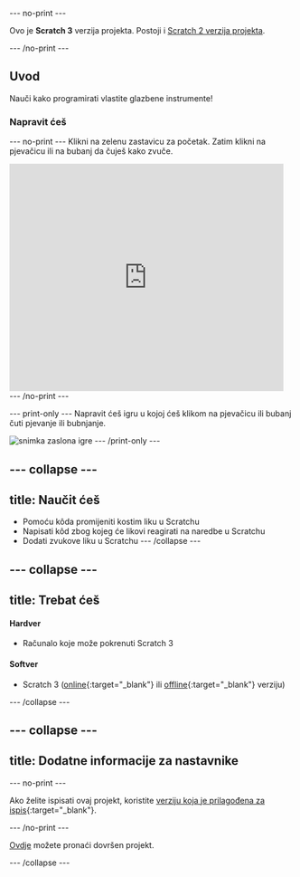 --- no-print ---

Ovo je **Scratch 3** verzija projekta. Postoji i [Scratch 2 verzija projekta](https://projects.raspberrypi.org/hr-HR/projects/rock-band-scratch2).

--- /no-print ---

## Uvod

Nauči kako programirati vlastite glazbene instrumente!

### Napravit ćeš

--- no-print --- Klikni na zelenu zastavicu za početak. Zatim klikni na pjevačicu ili na bubanj da čuješ kako zvuče.

<div class="scratch-preview">
  <iframe allowtransparency="true" width="485" height="402" src="https://scratch.mit.edu/projects/embed/276872220/?autostart=false" frameborder="0" scrolling="no"></iframe>
</div> --- /no-print ---

--- print-only --- Napravit ćeš igru u kojoj ćeš klikom na pjevačicu ili bubanj čuti pjevanje ili bubnjanje.

![snimka zaslona igre](images/demo.png) --- /print-only ---

--- collapse ---
---
title: Naučit ćeš
---

+ Pomoću kôda promijeniti kostim liku u Scratchu
+ Napisati kôd zbog kojeg će likovi reagirati na naredbe u Scratchu
+ Dodati zvukove liku u Scratchu --- /collapse ---

--- collapse ---
---
title: Trebat ćeš
---

#### Hardver

+ Računalo koje može pokrenuti Scratch 3

#### Softver

+ Scratch 3 ([online](https://rpf.io/scratchon){:target="_blank"} ili [offline](https://rpf.io/scratchoff){:target="_blank"} verziju)

--- /collapse ---

--- collapse ---
---
title: Dodatne informacije za nastavnike
---

--- no-print ---

Ako želite ispisati ovaj projekt, koristite [verziju koja je prilagođena za ispis](https://projects.raspberrypi.org/hr-HR/projects/rock-band/print){:target="_blank"}.

--- /no-print ---

[Ovdje](https://rpf.io/p/hr-HR/rock-band-get) možete pronaći dovršen projekt.

--- /collapse ---